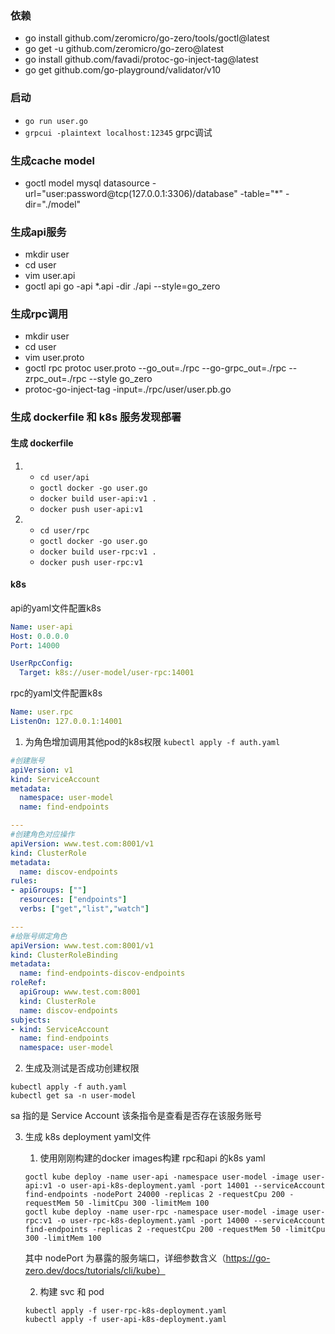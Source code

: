 ### 依赖
- go install github.com/zeromicro/go-zero/tools/goctl@latest
- go get -u github.com/zeromicro/go-zero@latest
- go install github.com/favadi/protoc-go-inject-tag@latest
- go get github.com/go-playground/validator/v10


### 启动
- `go run user.go`
- `grpcui -plaintext localhost:12345` grpc调试

### 生成cache model
- goctl model mysql datasource -url="user:password@tcp(127.0.0.1:3306)/database" -table="*"  -dir="./model"


### 生成api服务
- mkdir user
- cd user
- vim user.api
- goctl api go -api *.api -dir ./api --style=go_zero



### 生成rpc调用
- mkdir user
- cd user
- vim user.proto
- goctl rpc protoc user.proto --go_out=./rpc --go-grpc_out=./rpc --zrpc_out=./rpc --style go_zero
- protoc-go-inject-tag -input=./rpc/user/user.pb.go


### 生成 dockerfile 和 k8s 服务发现部署

#### 生成 dockerfile
1. 
   - `cd user/api`
   - `goctl docker -go user.go`
   - `docker build user-api:v1 .`
   - `docker push user-api:v1`


2. 
   - `cd user/rpc`
   - `goctl docker -go user.go`
   - `docker build user-rpc:v1 .`
   - `docker push user-rpc:v1`


   
#### k8s

api的yaml文件配置k8s
```yaml
Name: user-api
Host: 0.0.0.0
Port: 14000

UserRpcConfig:
  Target: k8s://user-model/user-rpc:14001
```
rpc的yaml文件配置k8s
```yaml
Name: user.rpc
ListenOn: 127.0.0.1:14001
```




1. 为角色增加调用其他pod的k8s权限
`kubectl apply -f auth.yaml`
````yaml
#创建账号
apiVersion: v1
kind: ServiceAccount
metadata:
  namespace: user-model
  name: find-endpoints

---
#创建角色对应操作
apiVersion: www.test.com:8001/v1
kind: ClusterRole
metadata:
  name: discov-endpoints
rules:
- apiGroups: [""]
  resources: ["endpoints"]
  verbs: ["get","list","watch"]

---
#给账号绑定角色
apiVersion: www.test.com:8001/v1
kind: ClusterRoleBinding
metadata:
  name: find-endpoints-discov-endpoints
roleRef:
  apiGroup: www.test.com:8001
  kind: ClusterRole
  name: discov-endpoints
subjects:
- kind: ServiceAccount
  name: find-endpoints
  namespace: user-model
````


2. 生成及测试是否成功创建权限
```shell
kubectl apply -f auth.yaml
kubectl get sa -n user-model
```
sa 指的是 Service Account 该条指令是查看是否存在该服务账号

3. 生成 k8s deployment yaml文件
   1. 使用刚刚构建的docker images构建 rpc和api 的k8s yaml
   ```shell
   goctl kube deploy -name user-api -namespace user-model -image user-api:v1 -o user-api-k8s-deployment.yaml -port 14001 --serviceAccount find-endpoints -nodePort 24000 -replicas 2 -requestCpu 200 -requestMem 50 -limitCpu 300 -limitMem 100
   goctl kube deploy -name user-rpc -namespace user-model -image user-rpc:v1 -o user-rpc-k8s-deployment.yaml -port 14000 --serviceAccount find-endpoints -replicas 2 -requestCpu 200 -requestMem 50 -limitCpu 300 -limitMem 100
   ```
   其中 nodePort 为暴露的服务端口，详细参数含义（https://go-zero.dev/docs/tutorials/cli/kube）

   2. 构建 svc 和 pod
   ```shell
   kubectl apply -f user-rpc-k8s-deployment.yaml
   kubectl apply -f user-api-k8s-deployment.yaml
   ```






